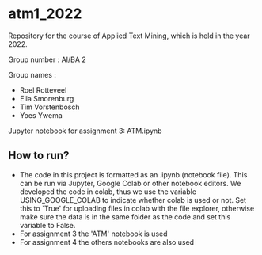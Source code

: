 # atm1_2022
Repository for the course of Applied Text Mining, which is held in the year 2022.

Group number : AI/BA 2

Group names : 
- Roel Rotteveel
- Ella Smorenburg
- Tim Vorstenbosch
- Yoes Ywema

Jupyter notebook for assignment 3: ATM.ipynb

## How to run?

- The code in this project is formatted as an .ipynb (notebook file). This can be run via Jupyter, Google Colab or other notebook editors. We developed the code in colab, thus we use the variable USING_GOOGLE_COLAB to indicate whether colab is used or not. Set this to `True' for uploading files in colab with the file explorer, otherwise make sure the data is in the same folder as the code and set this variable to False.
- For assignment 3 the 'ATM' notebook is used
- For assignment 4 the others notebooks are also used
